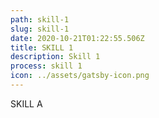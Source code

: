 ```yaml
---
path: skill-1
slug: skill-1
date: 2020-10-21T01:22:55.506Z
title: SKILL 1
description: Skill 1
process: skill 1
icon: ../assets/gatsby-icon.png
---
```

SKILL A